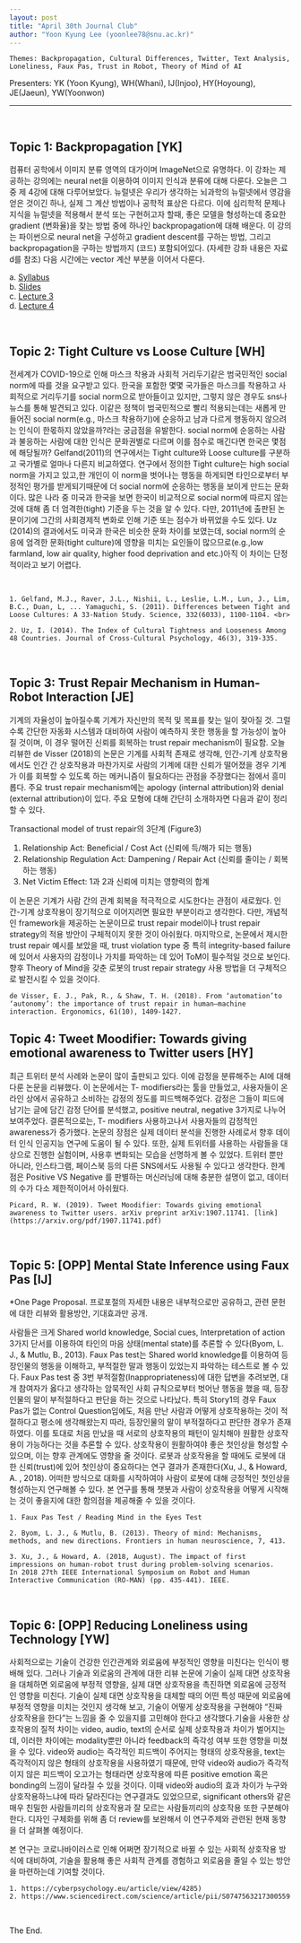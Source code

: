 ```yaml
---
layout: post
title: "April 30th Journal Club"
author: "Yoon Kyung Lee (yoonlee78@snu.ac.kr)"
---
```


    Themes: Backpropagation, Cultural Differences, Twitter, Text Analysis, Loneliness, Faux Pas, Trust in Robot, Theory of Mind of AI

Presenters: YK (Yoon Kyung), WH(Whani), IJ(Injoo), HY(Hoyoung), JE(Jaeun), YW(Yoonwon)

-----------------
<br>

## Topic 1: Backpropagation [YK]

컴퓨터 공학에서 이미지 분류 영역의 대가이며 ImageNet으로 유명하다. 이 강좌는 제공하는 강의에는 neural net을 이용하여 이미지 인식과 분류에 대해 다룬다. 오늘은 그중 제 4강에 대해 다루어보았다. 뉴럴넷은 우리가 생각하는 뇌과학의 뉴럴넷에서 영감을 얻은 것이긴 하나, 실제 그 계산 방법이나 공학적 표상은 다르다. 이에 심리학적 문제나 지식을 뉴럴넷을 적용해서 분석 또는 구현허고자 할때, 좋은 모델을 형성하는데 중요한 gradient (변화율)을 찾는 방법 중에 하나인 backpropagation에 대해 배운다. 이 강의는 파이썬으로 neural net을 구성하고 gradient descent를 구하는 방법, 그리고 backpropagation을 구하는 방법까지 (코드) 포함되어있다. (자세한 강좌 내용은 자료 d를 참조) 다음 시간에는 vector 계산 부분을 이어서 다룬다. 


a. [Syllabus](http://cs231n.stanford.edu/)<br>
b. [Slides](https://cs231n.github.io/)<br>
c. [Lecture 3](http://cs231n.stanford.edu/slides/2017/cs231n_2017_lecture3.pdf) <br>
d. [Lecture 4](http://cs231n.stanford.edu/slides/2017/cs231n_2017_lecture4.pdf) <br>

<br>

## Topic 2: Tight Culture vs Loose Culture [WH]

전세계가 COVID-19으로 인해 마스크 착용과 사회적 거리두기같은 범국민적인 social norm에 따를 것을 요구받고 있다. 한국을 포함한 몇몇 국가들은 마스크를 착용하고 사회적으로 거리두기를 social norm으로 받아들이고 있지만, 그렇지 않은 경우도 sns나 뉴스를 통해 발견되고 있다. 이같은 정책이 범국민적으로 빨리 적용되는데는 새롭게 만들어진 social norm(e.g., 마스크 착용하기)에 순응하고 남과 다르게 행동하지 않으려는 인식이 한몫하지 않았을까?라는 궁금점을 유발한다. social norm에 순응하는 사람과 불응하는 사람에 대한 인식은 문화권별로 다르며 이를 점수로 매긴다면 한국은 몇점에 해당될까? Gelfand(2011)의 연구에서는 Tight culture와 Loose culture를 구분하고 국가별로 얼마나 다른지 비교하였다. 연구에서 정의한 Tight culture는 high social norm을 가지고 있고,한 개인이 이 norm을 벗어나는 행동을 하게되면 타인으로부터 부정적인 평가를 받게되기때문에 더 social norm에 순응하는 행동을 보이게 만드는 문화이다. 많은 나라 중 미국과 한국을 보면 한국이 비교적으로 social norm에 따르지 않는 것에 대해 좀 더 엄격한(tight) 기준을 두는 것을 알 수 있다. 다만, 2011년에 출판된 논문이기에 그간의 사회경제적 변화로 인해 기준 또는 점수가 바뀌었을 수도 있다. Uz (2014)의 결과에서도 미국과 한국은 비슷한 문화 차이를 보였는데, social norm의 순응에 엄격한 문화(tight culture)에 영향을 미치는 요인들이 많으므로(e.g.,low farmland, low air quality, higher food deprivation and etc.)아직 이 차이는 단정적이라고 보기 어렵다. 

<br>

    
    1. Gelfand, M.J., Raver, J.L., Nishii, L., Leslie, L.M., Lun, J., Lim, B.C., Duan, L, ... Yamaguchi, S. (2011). Differences between Tight and Loose Cultures: A 33-Nation Study. Science, 332(6033), 1100-1104. <br>

    2. Uz, I. (2014). The Index of Cultural Tightness and Looseness Among 48 Countries. Journal of Cross-Cultural Psychology, 46(3), 319-335.

<br>

## Topic 3: Trust Repair Mechanism in Human-Robot Interaction [JE]

기계의 자율성이 높아질수록 기계가 자신만의 목적 및 목표를 찾는 일이 잦아질 것. 그럴수록 간단한 자동화 시스템과 대비하여 사람이 예측하지 못한 행동을 할 가능성이 높아질 것이며, 이 경우 떨어진 신뢰를 회복하는 trust repair mechanism이 필요함. 오늘 리뷰한 de Visser (2018)의 논문은 기계를 사회적 존재로 생각해, 인간-기계 상호작용에서도 인간 간 상호작용과 마찬가지로 사람의 기계에 대한 신뢰가 떨어졌을 경우 기계가 이를 회복할 수 있도록 하는 메커니즘이 필요하다는 관점을 주장했다는 점에서 흥미롭다. 주요 trust repair mechanism에는 apology (internal attribution)와 denial (external attribution)이 있다. 주요 모형에 대해 간단히 소개하자면 다음과 같이 정리할 수 있다.

Transactional model of trust repair의 3단계 (Figure3)

1. Relationship Act: Beneficial / Cost Act (신뢰에 득/해가 되는 행동)
2. Relationship Regulation Act: Dampening / Repair Act (신뢰를 줄이는 / 회복하는 행동)
3. Net Victim Effect: 1과 2과 신뢰에 미치는 영향력의 합계

이 논문은 기계가 사람 간의 관계 회복을 적극적으로 시도한다는 관점이 새로웠다. 인간-기계 상호작용이 장기적으로 이어지려면 필요한 부분이라고 생각한다. 다만, 개념적인 framework을 제공하는 논문이므로 trust repair model이나 trust repair strategy의 적용 방안이 구체적이지 못한 것이 아쉬웠다. 
마지막으로, 논문에서 제시한 trust repair 예시를 보았을 때, trust violation type 중 특히 integrity-based failure에 있어서 사용자의 감정이나 가치를 파악하는 데 있어 ToM이 필수적일 것으로 보인다. 향후 Theory of Mind을 갖춘 로봇의 trust repair strategy 사용 방법을 더 구체적으로 발전시킬 수 있을 것이다. 


    de Visser, E. J., Pak, R., & Shaw, T. H. (2018). From ‘automation’to ‘autonomy’: the importance of trust repair in human–machine interaction. Ergonomics, 61(10), 1409-1427.


## Topic 4: Tweet Moodifier: Towards giving emotional awareness to Twitter users [HY]

최근 트위터 분석 사례와 논문이 많이 출판되고 있다. 이에 감정을 분류해주는 AI에 대해 다룬 논문을 리뷰했다. 이 논문에서는 T- modifiers라는 툴을 만들었고, 사용자들이 온라인 상에서 공유하고 소비하는 감정의 정도를 피드백해주었다. 감정은 그들이 피드에 남기는 글에 담긴 감정 단어를 분석했고,  positive neutral, negative 3가지로 나누어 보여주었다. 결론적으로는, T- modifiers 사용하고나서 사용자들의 감정적인 awareness가 증가했다.
논문의 장점은 실제 데이터 분석을 진행한 사례로서 향후 데이터 인식 인공지능 연구에 도움이 될 수 있다. 또한, 
실제 트위터를 사용하는 사람들을 대상으로 진행한 실험이며, 사용후 변화되는 모습을 선명하게 볼 수 있었다. 트위터 뿐만 아니라, 인스타그램, 페이스북 등의 다른 SNS에서도 사용될 수 있다고 생각한다. 한계점은 Positive VS Negative 를 판별하는 머신러닝에 대해 충분한 설명이 없고, 데이터의 수가 다소 제한적이어서 아쉬웠다. 

    Picard, R. W. (2019). Tweet Moodifier: Towards giving emotional awareness to Twitter users. arXiv preprint arXiv:1907.11741. [link](https://arxiv.org/pdf/1907.11741.pdf) 

<br>

## Topic 5: [OPP] Mental State Inference using Faux Pas [IJ]

*One Page Proposal. 프로포절의 자세한 내용은 내부적으로만 공유하고, 관련 문헌에 대한 리뷰와 활용방안, 기대효과만 공개.

사람들은 크게 Shared world knowledge, Social cues, Interpretation of action 3가지 단서를 이용하여 타인의 마음 상태(mental state)를 추론할 수 있다(Byom, L. J., & Mutlu, B., 2013). Faux Pas test는 Shared world knowledge를 이용하여 등장인물의 행동을 이해하고, 부적절한 말과 행동이 있었는지 파악하는 테스트로 볼 수 있다. Faux Pas test 중 3번 부적절함(Inappropriateness)에 대한 답변을 추려보면, 대개 참여자가 옳다고 생각하는 암묵적인 사회 규칙으로부터 벗어난 행동을 했을 때, 등장인물의 말이 부적절하다고 판단을 하는 것으로 나타났다. 특히 Story1의 경우 Faux Pas가 없는 Control Question임에도, 처음 만난 사람과 어떻게 상호작용하는 것이 적절하다고 평소에 생각해왔는지 따라, 등장인물의 말이 부적절하다고 판단한 경우가 존재하였다. 이를 토대로 처음 만났을 때 서로의 상호작용의 패턴이 일치해야 원활한 상호작용이 가능하다는 것을 추론할 수 있다. 상호작용이 원활하여야 좋은 첫인상을 형성할 수 있으며, 이는 향후 관계에도 영향을 줄 것이다. 로봇과 상호작용을 할 때에도 로봇에 대한 신뢰(trust)에 있어 첫인상이 중요하다는 연구 결과가 존재한다(Xu, J., & Howard, A. , 2018). 어떠한 방식으로 대화를 시작하여야 사람이 로봇에 대해 긍정적인 첫인상을 형성하는지 연구해볼 수 있다. 본 연구를 통해 챗봇과 사람이 상호작용을 어떻게 시작해는 것이 좋을지에 대한 함의점을 제공해줄 수 있을 것이다.


    1. Faux Pas Test / Reading Mind in the Eyes Test
    
    2. Byom, L. J., & Mutlu, B. (2013). Theory of mind: Mechanisms, methods, and new directions. Frontiers in human neuroscience, 7, 413.
    
    3. Xu, J., & Howard, A. (2018, August). The impact of first impressions on human-robot trust during problem-solving scenarios. In 2018 27th IEEE International Symposium on Robot and Human Interactive Communication (RO-MAN) (pp. 435-441). IEEE.


<br>

## Topic 6: [OPP] Reducing Loneliness using Technology [YW]

사회적으로는 기술이 건강한 인간관계와 외로움에 부정적인 영향을 미친다는 인식이 팽배해 있다. 그러나 기술과 외로움의 관계에 대한 리뷰 논문에 기술이 실제 대면 상호작용을 대체하면 외로움에 부정적 영향을, 실제 대면 상호작용을 촉진하면 외로움에 긍정적인 영향을 미친다. 기술이 실제 대면 상호작용을 대체할 때의 어떤 특성 때문에 외로움에 부정적 영향을 미치는 것인지 생각해 보고, 기술이 어떻게 상호작용을 구현해야 “진짜 상호작용을 한다”는 느낌을 줄 수 있을지를 고민해야 한다고 생각했다.기술을 사용한 상호작용의 질적 차이는 video, audio, text의 순서로 실제 상호작용과 차이가 벌어지는데, 이러한 차이에는 modality뿐만 아니라 feedback의 즉각성 여부 또한 영향을 미쳤을 수 있다. video와 audio는 즉각적인 피드백이 주어지는 형태의 상호작용을, text는 즉각적이지 않은 형태의 상호작용을 사용하였기 때문에, 만약 video와 audio가 즉각적이지 않은 피드백이 오고가는 형태라면 상호작용에 따른 positive emotion 혹은 bonding의 느낌이 달라질 수 있을 것이다. 이때 video와 audio의 효과 차이가 누구와 상호작용하느냐에 따라 달라진다는 연구결과도 있었으므로, significant others와 같은 매우 친밀한 사람들끼리의 상호작용과 잘 모르는 사람들끼리의 상호작용 또한 구분해야 한다. 디자인 구체화를 위해 좀 더 review를 보완해서 이 연구주제와 관련된 현재 동향을 더 살펴볼 예정이다.

본 연구는 코로나바이러스로 인해 어쩌면 장기적으로 바뀔 수 있는 사회적 상호작용 방식에 대비하여, 기술을 활용해 좋은 사회적 관계를 경험하고 외로움을 줄일 수 있는 방안을 마련하는데 기여할 것이다. 


    1. https://cyberpsychology.eu/article/view/4285)
    2. https://www.sciencedirect.com/science/article/pii/S0747563217300559

<br>

The End.
